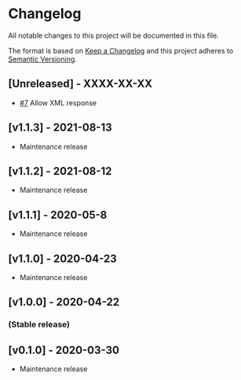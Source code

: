 # Changelog

All notable changes to this project will be documented in this file.
 
The format is based on [Keep a Changelog](http://keepachangelog.com/en/1.0.0/)
and this project adheres to [Semantic Versioning](http://semver.org/spec/v2.0.0.html).
 
## [Unreleased] - XXXX-XX-XX

- [#7](https://github.com/MedicalMundi/php-access-gudid-consumer/issues/7) Allow XML response

## [v1.1.3] -  2021-08-13

- Maintenance release

## [v1.1.2] -  2021-08-12

- Maintenance release

## [v1.1.1] -  2020-05-8

- Maintenance release

## [v1.1.0] -  2020-04-23

- Maintenance release

## [v1.0.0] -  2020-04-22

### (Stable release)

## [v0.1.0] -  2020-03-30

- Maintenance release

